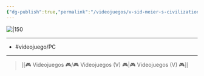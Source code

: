 ```yaml
---
{"dg-publish":true,"permalink":"/videojuegos/v-sid-meier-s-civilization-vi/"}
---
```



![|150](https://images.igdb.com/igdb/image/upload/t_cover_big/co5r54.jpg)

---

- #videojuego/PC

---

> [[🎮 Videojuegos 🎮/🎮 Videojuegos (V) 🎮\|🎮 Videojuegos (V) 🎮]]